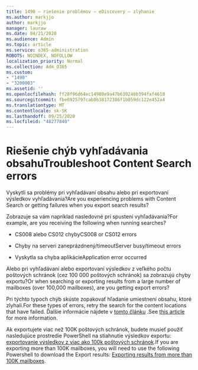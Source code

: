 ```yaml
---
title: 1490 – riešenie problémov – eDiscovery – zlyhanie
ms.author: markjjo
author: markjjo
manager: lauraw
ms.date: 04/21/2020
ms.audience: Admin
ms.topic: article
ms.service: o365-administration
ROBOTS: NOINDEX, NOFOLLOW
localization_priority: Normal
ms.collection: Adm_O365
ms.custom:
- "1490"
- "3200003"
ms.assetid: ''
ms.openlocfilehash: ff28f96d64ec14980e9a47b630246b394faf4610
ms.sourcegitcommit: fbe6925797cab0b38172386f1b059dc122e452a4
ms.translationtype: MT
ms.contentlocale: sk-SK
ms.lasthandoff: 09/25/2020
ms.locfileid: "48277840"
---
```

# <a name="troubleshoot-content-search-errors"></a><span data-ttu-id="0fc97-102">Riešenie chýb vyhľadávania obsahu</span><span class="sxs-lookup"><span data-stu-id="0fc97-102">Troubleshoot Content Search errors</span></span>

<span data-ttu-id="0fc97-103">Vyskytli sa problémy pri vyhľadávaní obsahu alebo pri exportovaní výsledkov vyhľadávania?</span><span class="sxs-lookup"><span data-stu-id="0fc97-103">Are you experiencing problems with Content Search or getting failures when you export search results?</span></span>

<span data-ttu-id="0fc97-104">Zobrazuje sa vám napríklad nasledovné pri spustení vyhľadávania?</span><span class="sxs-lookup"><span data-stu-id="0fc97-104">For example, are you receiving the following when running searches?</span></span>

- <span data-ttu-id="0fc97-105">CS008 alebo CS012 chyby</span><span class="sxs-lookup"><span data-stu-id="0fc97-105">CS008 or CS012 errors</span></span>

- <span data-ttu-id="0fc97-106">Chyby na serveri zaneprázdnený/timeout</span><span class="sxs-lookup"><span data-stu-id="0fc97-106">Server busy/timeout errors</span></span>

- <span data-ttu-id="0fc97-107">Vyskytla sa chyba aplikácie</span><span class="sxs-lookup"><span data-stu-id="0fc97-107">Application error occurred</span></span>

<span data-ttu-id="0fc97-108">Alebo pri vyhľadávaní alebo exportovaní výsledkov z veľkého počtu poštových schránok (cez 100 000 poštových schránok) sa zobrazujú chyby exportu?</span><span class="sxs-lookup"><span data-stu-id="0fc97-108">Or when searching or exporting results from a large number of mailboxes (over 100,000 mailboxes), are you getting export errors?</span></span>

<span data-ttu-id="0fc97-109">Pri týchto typoch chýb skúste zopakovať hľadanie umiestnení obsahu, ktoré zlyhali.</span><span class="sxs-lookup"><span data-stu-id="0fc97-109">For these types of errors, retry the search for the content locations that have failed.</span></span> <span data-ttu-id="0fc97-110">Ďalšie informácie nájdete v  [tomto článku](https://docs.microsoft.com/microsoft-365/compliance/retry-failed-content-search) .</span><span class="sxs-lookup"><span data-stu-id="0fc97-110">See  [this article](https://docs.microsoft.com/microsoft-365/compliance/retry-failed-content-search) for more information.</span></span>

<span data-ttu-id="0fc97-111">Ak exportujete viac než 100K poštových schránok, budete musieť použiť nasledujúce prostredie PowerShell na stiahnutie výsledkov exportu:  [exportovanie výsledkov z viac ako 100k poštových schránok](https://docs.microsoft.com/microsoft-365/compliance/export-search-results?view=o365-worldwide%23exporting-results-from-more-than-100000-mailboxes).</span><span class="sxs-lookup"><span data-stu-id="0fc97-111">If you are exporting more than 100K mailboxes, you will need to use the following Powershell to download the Export results:  [Exporting results from more than 100K mailboxes](https://docs.microsoft.com/microsoft-365/compliance/export-search-results?view=o365-worldwide%23exporting-results-from-more-than-100000-mailboxes).</span></span>
